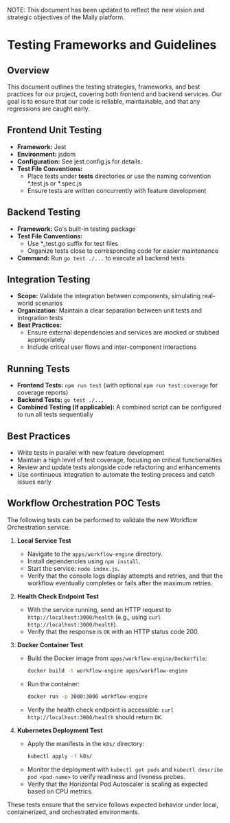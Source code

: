 NOTE: This document has been updated to reflect the new vision and strategic objectives of the Maily platform.

# Testing Frameworks and Guidelines

## Overview
This document outlines the testing strategies, frameworks, and best practices for our project, covering both frontend and backend services. Our goal is to ensure that our code is reliable, maintainable, and that any regressions are caught early.

## Frontend Unit Testing
- **Framework:** Jest
- **Environment:** jsdom
- **Configuration:** See jest.config.js for details.
- **Test File Conventions:**
  - Place tests under __tests__ directories or use the naming convention *.test.js or *.spec.js
  - Ensure tests are written concurrently with feature development

## Backend Testing
- **Framework:** Go's built-in testing package
- **Test File Conventions:**
  - Use *_test.go suffix for test files
  - Organize tests close to corresponding code for easier maintenance
- **Command:** Run `go test ./...` to execute all backend tests

## Integration Testing
- **Scope:** Validate the integration between components, simulating real-world scenarios
- **Organization:** Maintain a clear separation between unit tests and integration tests
- **Best Practices:**
  - Ensure external dependencies and services are mocked or stubbed appropriately
  - Include critical user flows and inter-component interactions

## Running Tests
- **Frontend Tests:** `npm run test` (with optional `npm run test:coverage` for coverage reports)
- **Backend Tests:** `go test ./...`
- **Combined Testing (if applicable):** A combined script can be configured to run all tests sequentially

## Best Practices
- Write tests in parallel with new feature development
- Maintain a high level of test coverage, focusing on critical functionalities
- Review and update tests alongside code refactoring and enhancements
- Use continuous integration to automate the testing process and catch issues early

## Workflow Orchestration POC Tests

The following tests can be performed to validate the new Workflow Orchestration service:

1. **Local Service Test**
   - Navigate to the `apps/workflow-engine` directory.
   - Install dependencies using `npm install`.
   - Start the service: `node index.js`.
   - Verify that the console logs display attempts and retries, and that the workflow eventually completes or fails after the maximum retries.

2. **Health Check Endpoint Test**
   - With the service running, send an HTTP request to `http://localhost:3000/health` (e.g., using `curl http://localhost:3000/health`).
   - Verify that the response is `OK` with an HTTP status code 200.

3. **Docker Container Test**
   - Build the Docker image from `apps/workflow-engine/Dockerfile`:
     ```sh
     docker build -t workflow-engine apps/workflow-engine
     ```
   - Run the container:
     ```sh
     docker run -p 3000:3000 workflow-engine
     ```
   - Verify the health check endpoint is accessible: `curl http://localhost:3000/health` should return `OK`.

4. **Kubernetes Deployment Test**
   - Apply the manifests in the `k8s/` directory:
     ```sh
     kubectl apply -f k8s/
     ```
   - Monitor the deployment with `kubectl get pods` and `kubectl describe pod <pod-name>` to verify readiness and liveness probes.
   - Verify that the Horizontal Pod Autoscaler is scaling as expected based on CPU metrics.

These tests ensure that the service follows expected behavior under local, containerized, and orchestrated environments. 